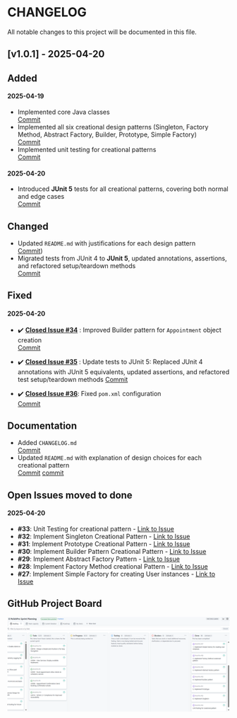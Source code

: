 # CHANGELOG

All notable changes to this project will be documented in this file.

## [v1.0.1] - 2025-04-20

## Added
#### 2025-04-19
- Implemented core Java classes  
  [Commit](https://github.com/demifarquhar01/PolishPro/commit/20a70ab3e4432b80c6d35116d546ce58354582d8)
- Implemented all six creational design patterns (Singleton, Factory Method, Abstract Factory, Builder, Prototype, Simple Factory)  
  [Commit](https://github.com/demifarquhar01/PolishPro/commit/0b1cdbe85294b45857d27c2fae6e59d94a3dacb9)
- Implemented unit testing for creational patterns  
  [Commit](https://github.com/demifarquhar01/PolishPro/commit/0b1cdbe85294b45857d27c2fae6e59d94a3dacb9)
#### 2025-04-20
- Introduced **JUnit 5** tests for all creational patterns, covering both normal and edge cases  
  [Commit](https://github.com/demifarquhar01/PolishPro/commit/0e029cf03d52b84b607fade78e67ec82c1ef32cb)

## Changed
- Updated `README.md` with justifications for each design pattern  
  [Commit](https://github.com/demifarquhar01/PolishPro/commit/37d22b8e39fc5a54e5d478226fc0eb62a561cb40))
- Migrated tests from JUnit 4 to **JUnit 5**, updated annotations, assertions, and refactored setup/teardown methods  
  [Commit](https://github.com/demifarquhar01/PolishPro/commit/0e029cf03d52b84b607fade78e67ec82c1ef32cb)

## Fixed
#### 2025-04-20
- ✔️ [**Closed Issue #34**](https://github.com/demifarquhar01/PolishPro/issues/34) : Improved Builder pattern for `Appointment` object creation  
  [Commit](https://github.com/demifarquhar01/PolishPro/commit/e7aecd286fb70a3eac1a0796ffd0275fc48d3b69)
 
- ✔️ [**Closed Issue #35**](https://github.com/demifarquhar01/PolishPro/issues/35) : Update tests to JUnit 5: Replaced JUnit 4 annotations with JUnit 5 equivalents, updated assertions, and refactored test setup/teardown methods
[Commit](https://github.com/demifarquhar01/PolishPro/commit/0e029cf03d52b84b607fade78e67ec82c1ef32cb)

- ✔️ [**Closed Issue #36**](https://github.com/demifarquhar01/PolishPro/issues/35): Fixed `pom.xml` configuration  
  [Commit](https://github.com/demifarquhar01/PolishPro/commit/cc823b82787dca103221de4c9d4af7884212e381)

## Documentation
- Added `CHANGELOG.md`  
  [Commit](https://github.com/demifarquhar01/PolishPro/commit/8fae1387c1c0429bb101cec181429ee8320daabf)
- Updated `README.md` with explanation of design choices for each creational pattern  
  [Commit](https://github.com/demifarquhar01/PolishPro/commit/4d9f54ec33ad4cd491b319e507a0d3c27341efd0)
  [commit](https://github.com/demifarquhar01/PolishPro/commit/37d22b8e39fc5a54e5d478226fc0eb62a561cb40)

## Open Issues moved to done 
#### 2025-04-20
- **#33**: Unit Testing for creational pattern - [Link to Issue](https://github.com/demifarquhar01/PolishPro/issues/33)
- **#32**: Implement Singleton Creational Pattern - [Link to Issue](https://github.com/demifarquhar01/PolishPro/issues/33)
- **#31**: Implement Prototype Creational Pattern - [Link to Issue](https://github.com/demifarquhar01/PolishPro/issues/31)
- **#30**: Implement Builder Pattern Creational Pattern - [Link to Issue](https://github.com/demifarquhar01/PolishPro/issues/30)
- **#29**: Implement Abstract Factory Pattern - [Link to Issue](https://github.com/demifarquhar01/PolishPro/issues/29)
- **#28**: Implement Factory Method creational Pattern - [Link to Issue](https://github.com/demifarquhar01/PolishPro/issues/28)
- **#27**: Implement Simple Factory for creating User instances - [Link to Issue](https://github.com/demifarquhar01/PolishPro/issues/27)

## GitHub Project Board
 ![image](https://github.com/demifarquhar01/PolishPro/blob/8e88d267ff7c985b91cf83d31efa6372c6f7d5a6/update%20board.png)

